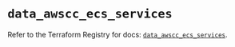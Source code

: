 # `data_awscc_ecs_services`

Refer to the Terraform Registry for docs: [`data_awscc_ecs_services`](https://registry.terraform.io/providers/hashicorp/awscc/0.70.0/docs/data-sources/ecs_services).
